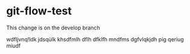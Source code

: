 # git-flow-test

This change is on the develop branch

wdfljvnq!ldk jdsqùlk khsdfmlh dflh dfklfh mndfms dgfvlqkjdh pig qeriug miudf
